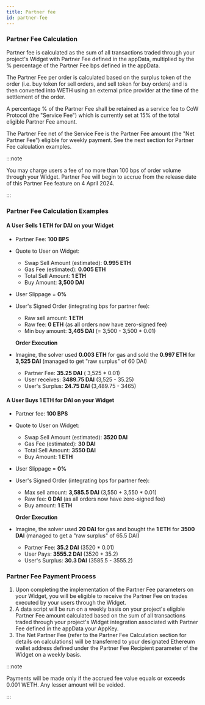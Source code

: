 ```yaml
---
title: Partner fee
id: partner-fee
---
```



### Partner Fee Calculation

Partner fee is calculated as the sum of all transactions traded through your project's Widget with Partner Fee defined
in the appData, multiplied by the % percentage of the Partner Fee bps defined in the appData.

The Partner Fee per order is calculated based on the surplus token of the order (i.e. buy token for sell orders, and
sell token for buy orders) and is then converted into WETH using an external price provider at the time of the
settlement of the order.

A percentage % of the Partner Fee shall be retained as a service fee to CoW Protocol (the "Service Fee") which is
currently set at 15% of the total eligible Partner Fee amount.

The Partner Fee net of the Service Fee is the Partner Fee amount (the "Net Partner Fee") eligible for weekly payment.
See the next section for Partner Fee calculation examples.

:::note

You may charge users a fee of no more than 100 bps of order volume through your Widget. Partner Fee will begin to
accrue from the release date of this Partner Fee feature on 4 April 2024.

:::

### Partner Fee Calculation Examples

#### A User Sells 1 ETH for DAI on your Widget

- Partner Fee: **100 BPS**
- Quote to User on Widget:
  - Swap Sell Amount (estimated): **0.995 ETH**
  - Gas Fee (estimated): **0.005 ETH**
  - Total Sell Amount: **1 ETH**
  - Buy Amount: **3,500 DAI**
- User Slippage = **0%**
- User's Signed Order (integrating bps for partner fee):
  - Raw sell amount: **1 ETH**
  - Raw fee: **0 ETH** (as all orders now have zero-signed fee)
  - Min buy amount: **3,465 DAI** (= 3,500 - 3,500 * 0.01)

  **Order Execution**

- Imagine, the solver used **0.003 ETH** for gas and sold the **0.997 ETH** for **3,525 DAI** (managed to get "raw surplus" of 60 DAI)
  - Partner Fee: **35.25 DAI** ( 3,525 * 0.01)
  - User receives: **3489.75 DAI** (3,525 - 35.25)
  - User's Surplus: **24.75 DAI** (3,489.75 - 3465)
  
#### A User Buys 1 ETH for DAI on your Widget
    
- Partner fee: **100 BPS**
- Quote to User on Widget:
  - Swap Sell Amount (estimated): **3520 DAI**
  - Gas Fee (estimated): **30 DAI**
  - Total Sell Amount: **3550 DAI**
  - Buy Amount: **1 ETH**
- User Slippage = **0%**
- User's Signed Order (integrating bps for partner fee):
  - Max sell amount: **3,585.5 DAI** (3,550 + 3,550 * 0.01)
  - Raw fee: **0 DAI** (as all orders now have zero-signed fee)
  - Buy amount: **1 ETH**
      
  **Order Execution**
      
- Imagine, the solver used **20 DAI** for gas and bought the **1 ETH** for **3500 DAI** (managed to get a "raw surplus" of 65.5 DAI)
  - Partner Fee: **35.2 DAI** (3520 * 0.01)
  - User Pays: **3555.2 DAI** (3520 + 35.2)
  - User's Surplus: **30.3 DAI** (3585.5 - 3555.2)

### Partner Fee Payment Process

1. Upon completing the implementation of the Partner Fee parameters on your Widget, you will be eligible to receive the
Partner Fee on trades executed by your users through the Widget.
2. A data script will be run on a weekly basis on your project's eligible Partner Fee amount calculated based on the sum of
all transactions traded through your project's Widget integration associated with Partner Fee defined in the appData
your AppKey.
3. The Net Partner Fee (refer to the Partner Fee Calculation section for details on calculations) will be transferred to
your designated Ethereum wallet address defined under the Partner Fee Recipient parameter of the Widget on a weekly
basis.

:::note

Payments will be made only if the accrued fee value equals or exceeds 0.001 WETH. Any lesser amount will be voided.

:::
